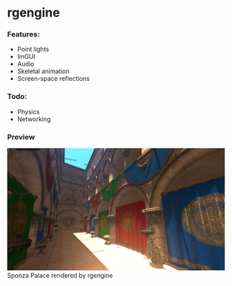 # rgengine

### Features:
- Point lights
- ImGUI
- Audio
- Skeletal animation
- Screen-space reflections

### Todo:
- Physics
- Networking

### Preview
![](https://raw.githubusercontent.com/Alex9932/rgengine/master/resources/platform/screenshot2.png)
Sponza Palace rendered by rgengine
